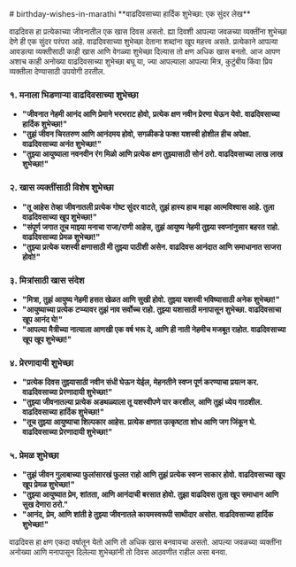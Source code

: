 <head>
  <meta name="google-site-verification" content="kPWxxw647zwB2wSk0U49zKVKTEZngx-OYO-LEa3dXUU" />
</head>
# birthday-wishes-in-marathi
**वाढदिवसाच्या हार्दिक शुभेच्छा: एक सुंदर लेख**

वाढदिवस हा प्रत्येकाच्या जीवनातील एक खास दिवस असतो. ह्या दिवशी आपल्या जवळच्या व्यक्तींना शुभेच्छा देणे ही एक सुंदर परंपरा आहे. वाढदिवसाच्या शुभेच्छा देताना शब्दांना खूप महत्त्व असते. प्रत्येकाने आपल्या आवडत्या व्यक्तीसाठी काही खास आणि वेगळ्या शुभेच्छा दिल्यास तो क्षण अधिक खास बनतो. आज आपण अशाच काही अनोख्या वाढदिवसाच्या शुभेच्छा बघू या, ज्या आपल्याला आपल्या मित्र, कुटुंबीय किंवा प्रिय व्यक्तीला देण्यासाठी उपयोगी ठरतील.

### १. मनाला भिडणाऱ्या वाढदिवसाच्या शुभेच्छा
- **"जीवनात नेहमी आनंद आणि प्रेमाने भरभराट होवो, प्रत्येक क्षण नवीन प्रेरणा घेऊन येवो. वाढदिवसाच्या हार्दिक शुभेच्छा!"**
- **"तुझं जीवन चिरतरुण आणि आनंदमय होवो, सगळीकडे फक्त यशस्वी होशील हीच अपेक्षा. वाढदिवसाच्या अनंत शुभेच्छा!"**
- **"तुझ्या आयुष्याला नवनवीन रंग मिळो आणि प्रत्येक क्षण तुझ्यासाठी सोनं ठरो. वाढदिवसाच्या लाख लाख शुभेच्छा!"**

### २. खास व्यक्तींसाठी विशेष शुभेच्छा
- **"तू आहेस तेव्हा जीवनातली प्रत्येक गोष्ट सुंदर वाटते, तुझं हास्य हाच माझा आत्मविश्वास आहे. तुला वाढदिवसाच्या खूप शुभेच्छा!"**
- **"संपूर्ण जगात तूच माझ्या मनाचा राजा/राणी आहेस, तुझं आयुष्य नेहमी तुझ्या स्वप्नांनुसार बहरत राहो. वाढदिवसाच्या प्रेमळ शुभेच्छा!"**
- **"तुझ्या प्रत्येक यशस्वी क्षणासाठी मी तुझ्या पाठीशी असेन. वाढदिवस आनंदात आणि समाधानात साजरा होवो!"**

### ३. मित्रांसाठी खास संदेश
- **"मित्रा, तुझं आयुष्य नेहमी हसत खेळत आणि सुखी होवो. तुझ्या यशस्वी भविष्यासाठी अनेक शुभेच्छा!"**
- **"आयुष्याच्या प्रत्येक टप्प्यावर तुझं नाव सर्वोच्च राहो. तुझ्या यशासाठी मनापासून शुभेच्छा. वाढदिवसाचा खूप आनंद घे!"**
- **"आपल्या मैत्रीच्या नात्याला आणखी एक वर्ष भरू दे, आणि ही नाती नेहमीच मजबूत राहोत. वाढदिवसाच्या खूप खूप शुभेच्छा!"**

### ४. प्रेरणादायी शुभेच्छा
- **"प्रत्येक दिवस तुझ्यासाठी नवीन संधी घेऊन येईल, मेहनतीने स्वप्न पूर्ण करण्याचा प्रयत्न कर. वाढदिवसाच्या प्रेरणादायी शुभेच्छा!"**
- **"तुझ्या जीवनातल्या प्रत्येक अडथळ्याला तू यशस्वीपणे पार करशील, आणि तुझं ध्येय गाठशील. वाढदिवसाच्या हार्दिक शुभेच्छा!"**
- **"तूच तुझ्या आयुष्याचा शिल्पकार आहेस. प्रत्येक क्षणात उत्कृष्टता शोध आणि जग जिंकून घे. वाढदिवसाच्या प्रेरणादायी शुभेच्छा!"**

### ५. प्रेमळ शुभेच्छा
- **"तुझं जीवन गुलाबाच्या फुलांसारखं फुलत राहो आणि तुझं प्रत्येक स्वप्न साकार होवो. वाढदिवसाच्या खूप खूप प्रेमळ शुभेच्छा!"**
- **"तुझ्या आयुष्यात प्रेम, शांतता, आणि आनंदाची बरसात होवो. तुझा वाढदिवस तुला खूप समाधान आणि सुख देणारा ठरो."**
- **"आनंद, प्रेम, आणि शांती हे तुझ्या जीवनातले कायमस्वरूपी साथीदार असोत. वाढदिवसाच्या हार्दिक शुभेच्छा!"**

वाढदिवस हा क्षण एकदा वर्षातून येतो आणि तो अधिक खास बनवायचा असतो. आपल्या जवळच्या व्यक्तींना अनोख्या आणि मनापासून दिलेल्या शुभेच्छांनी तो दिवस आठवणीत राहील असा बनवा.

